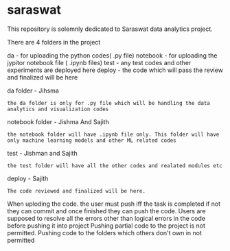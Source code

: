 # saraswat

This repository is solemnly dedicated to Saraswat data analytics project. 

There are 4 folders in the project 

da - for uploading the python codes( .py file)
notebook - for uploading the jypitor notebook file ( .ipynb files)
test - any test codes and other experiments are deployed here
deploy - the code which will pass the review and finalized will be here

da folder - Jihsma 

    the da folder is only for .py file which will be handling the data analytics and visualization codes

notebook folder - Jishma And Sajith

    the notebook folder will have .ipynb file only. This folder will have only machine learning models and other ML related codes

test   - Jishman and Sajith

    the test folder will have all the other codes and realated modules etc
deploy - Sajith

    The code reviewed and finalized will be here. 

When uploding the code. the user must push iff the task is completed if not they can commit and once finished they can push the code.
Users are supposed to resolve all the errors other than logical errors in the code before pushing it into project
Pushing partial code to the project is not permitted.
Pushing code to the folders which others don't own in not permitted
